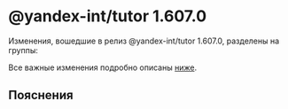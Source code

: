 # @yandex-int/tutor 1.607.0

<!-- ЧЕЛОВЕЧЕСКОЕ ВСТУПЛЕНИЕ -->

Изменения, вошедшие в релиз @yandex-int/tutor 1.607.0, разделены на группы:

Все важные изменения подробно описаны [ниже](#Пояснения).

## Пояснения

